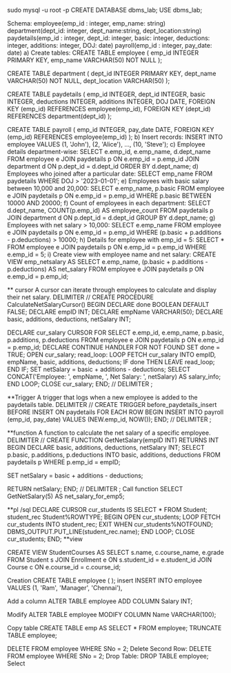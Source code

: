 
sudo mysql -u root -p
CREATE DATABASE dbms_lab;
USE dbms_lab;

Schema:
employee(emp_id : integer, emp_name: string)
department(dept_id: integer, dept_name:string, dept_location:string)
paydetails(emp_id : integer, dept_id: integer, basic: integer, deductions: integer, additions: integer, DOJ: date)
payroll(emp_id : integer, pay_date: date)
a) Create tables:
CREATE TABLE employee (
  emp_id INTEGER PRIMARY KEY,
  emp_name VARCHAR(50) NOT NULL
);

CREATE TABLE department (
  dept_id INTEGER PRIMARY KEY,
  dept_name VARCHAR(50) NOT NULL,
  dept_location VARCHAR(50)
);

CREATE TABLE paydetails (
  emp_id INTEGER,
  dept_id INTEGER,
  basic INTEGER,
  deductions INTEGER,
  additions INTEGER,
  DOJ DATE,
  FOREIGN KEY (emp_id) REFERENCES employee(emp_id),
  FOREIGN KEY (dept_id) REFERENCES department(dept_id)
);

CREATE TABLE payroll (
  emp_id INTEGER,
  pay_date DATE,
  FOREIGN KEY (emp_id) REFERENCES employee(emp_id)
);
b) Insert records:
INSERT INTO employee VALUES (1, 'John'), (2, 'Alice'), ..., (10, 'Steve');
c) Employee details department-wise:
SELECT e.emp_id, e.emp_name, d.dept_name 
FROM employee e 
JOIN paydetails p ON e.emp_id = p.emp_id
JOIN department d ON p.dept_id = d.dept_id
ORDER BY d.dept_name;
d) Employees who joined after a particular date:
SELECT emp_name FROM paydetails 
WHERE DOJ > '2023-01-01';
e) Employees with basic salary between 10,000 and 20,000:
SELECT e.emp_name, p.basic 
FROM employee e 
JOIN paydetails p ON e.emp_id = p.emp_id
WHERE p.basic BETWEEN 10000 AND 20000;
f) Count of employees in each department:
SELECT d.dept_name, COUNT(p.emp_id) AS employee_count 
FROM paydetails p
JOIN department d ON p.dept_id = d.dept_id 
GROUP BY d.dept_name;
g) Employees with net salary > 10,000:
SELECT e.emp_name 
FROM employee e 
JOIN paydetails p ON e.emp_id = p.emp_id
WHERE (p.basic + p.additions - p.deductions) > 10000;
h) Details for employee with emp_id = 5:
SELECT * FROM employee e 
JOIN paydetails p ON e.emp_id = p.emp_id 
WHERE e.emp_id = 5;
i) Create view with employee name and net salary:
CREATE VIEW emp_netsalary AS
SELECT e.emp_name, (p.basic + p.additions - p.deductions) AS net_salary
FROM employee e 
JOIN paydetails p ON e.emp_id = p.emp_id;

** cursor
A cursor can iterate through employees to calculate and display their net salary.
DELIMITER //
CREATE PROCEDURE CalculateNetSalaryCursor()
BEGIN
  DECLARE done BOOLEAN DEFAULT FALSE;
  DECLARE empID INT;
  DECLARE empName VARCHAR(50);
  DECLARE basic, additions, deductions, netSalary INT;

  DECLARE cur_salary CURSOR FOR
  SELECT e.emp_id, e.emp_name, p.basic, p.additions, p.deductions
  FROM employee e
  JOIN paydetails p ON e.emp_id = p.emp_id;
  DECLARE CONTINUE HANDLER FOR NOT FOUND SET done = TRUE;
  OPEN cur_salary;
  read_loop: LOOP
    FETCH cur_salary INTO empID, empName, basic, additions, deductions;
    IF done THEN
      LEAVE read_loop;
    END IF;
    SET netSalary = basic + additions - deductions;
    SELECT CONCAT('Employee: ', empName, ', Net Salary: ', netSalary) AS salary_info;
  END LOOP;
  CLOSE cur_salary;
END;
// DELIMITER ;

**Trigger 
A trigger that logs when a new employee is added to the paydetails table.
DELIMITER //
CREATE TRIGGER before_paydetails_insert
BEFORE INSERT ON paydetails
FOR EACH ROW
BEGIN
  INSERT INTO payroll (emp_id, pay_date)
  VALUES (NEW.emp_id, NOW());
END;
// DELIMITER ;

**function
A function to calculate the net salary of a specific employee.
DELIMITER //
CREATE FUNCTION GetNetSalary(empID INT) RETURNS INT
BEGIN
  DECLARE basic, additions, deductions, netSalary INT;
    SELECT p.basic, p.additions, p.deductions INTO basic, additions, deductions
  FROM paydetails p
  WHERE p.emp_id = empID;
  
  SET netSalary = basic + additions - deductions;
  
  RETURN netSalary;
END;
// DELIMITER ;
Call function 
SELECT GetNetSalary(5) AS net_salary_for_emp5; 

**pl /sql
DECLARE
  CURSOR cur_students IS SELECT * FROM Student;
  student_rec Student%ROWTYPE;
BEGIN
  OPEN cur_students;
  LOOP
    FETCH cur_students INTO student_rec;
    EXIT WHEN cur_students%NOTFOUND;
    DBMS_OUTPUT.PUT_LINE(student_rec.name);
  END LOOP;
  CLOSE cur_students;
END;
**view

CREATE VIEW StudentCourses AS
SELECT s.name, c.course_name, e.grade
FROM Student s
JOIN Enrollment e ON s.student_id = e.student_id
JOIN Course c ON e.course_id = c.course_id;



Creation
CREATE TABLE employee (
);
insert
INSERT INTO employee VALUES 
(1, 'Ram', 'Manager', 'Chennai'),

Add a column 
ALTER TABLE employee ADD COLUMN Salary INT;

Modify
ALTER TABLE employee MODIFY COLUMN Name VARCHAR(100);

Copy table 
CREATE TABLE emp AS SELECT * FROM employee;
TRUNCATE TABLE employee;

DELETE FROM employee WHERE SNo = 2;
Delete Second Row:
DELETE FROM employee WHERE SNo = 2;
Drop Table:
DROP TABLE employee;
Select 


